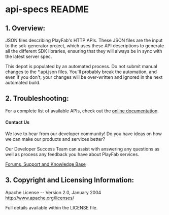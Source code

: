 # api-specs README

## 1. Overview:

JSON files describing PlayFab's HTTP APIs. These JSON files are the input to the sdk-generator project, which uses these API descriptions to generate all the different SDK libraries, ensuring that they will always be in sync with the latest server spec.

This depot is populated by an automated process.  Do not submit manual changes to the *.api.json files.  You'll probably break the automation, and even if you don't, your changes will be over-written and ignored in the next automated build.

## 2. Troubleshooting:

For a complete list of available APIs, check out the [online documentation](http://api.playfab.com/Documentation/).

#### Contact Us
We love to hear from our developer community! 
Do you have ideas on how we can make our products and services better? 

Our Developer Success Team can assist with answering any questions as well as process any feedback you have about PlayFab services.

[Forums, Support and Knowledge Base](https://support.playfab.com/support/home)


## 3. Copyright and Licensing Information:

  Apache License -- 
  Version 2.0, January 2004
  http://www.apache.org/licenses/

  Full details available within the LICENSE file.
